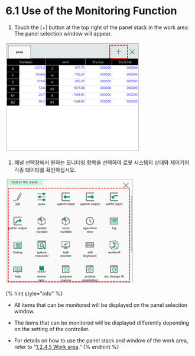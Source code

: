 # 6.1 Use of the Monitoring Function

1.	Touch the \[+\] button at the top right of the panel stack in the work area. The panel selection window will appear.

![](../_assets/image_384.png)

2.	패널 선택창에서 원하는 모니터링 항목을 선택하여 로봇 시스템의 상태와 제어기의 각종 데이터를 확인하십시오.

![](../_assets/image_383.png)

{% hint style="info" %}
* All items that can be monitored will be displayed on the panel selection window.
* 
  The items that can be monitored will be displayed differently depending on the setting of the controller.

* 
  For details on how to use the panel stack and window of the work area, refer to “[1.2.4.5 Work area](../robot-system/basic-usage/screen-of-the-hi6-tp/work-area.md).”
{% endhint %}







